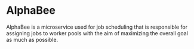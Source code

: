 # AlphaBee

AlphaBee is a microservice used for job scheduling that is responsible for assigning jobs to worker pools with the aim of maximizing the overall goal as much as possible.

